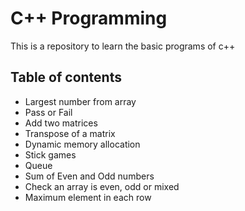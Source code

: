 # C++ Programming

This is a repository to learn the basic programs of c++


## Table of contents

- Largest number from array
- Pass or Fail
- Add two matrices
- Transpose of a matrix
- Dynamic memory allocation
- Stick games
- Queue
- Sum of Even and Odd numbers
- Check an array is even, odd or mixed
- Maximum element in each row
